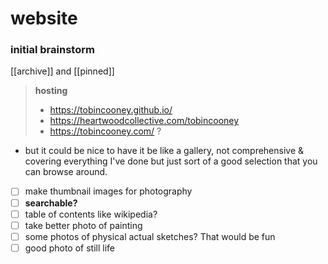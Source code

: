 # website
### initial brainstorm

[[archive]] and [[pinned]]

>__hosting__
>	- https://tobincooney.github.io/
>	- https://heartwoodcollective.com/tobincooney
>	- https://tobincooney.com/ ?

* but it could be nice to have it be like a gallery, not comprehensive & covering everything I've done but just sort of a good selection that you can browse around.

- [ ] make thumbnail images for photography
- [ ] __searchable?__
- [ ] table of contents like wikipedia?
- [ ] take better photo of painting
- [ ] some photos of physical actual sketches? That would be fun
- [ ] good photo of still life
